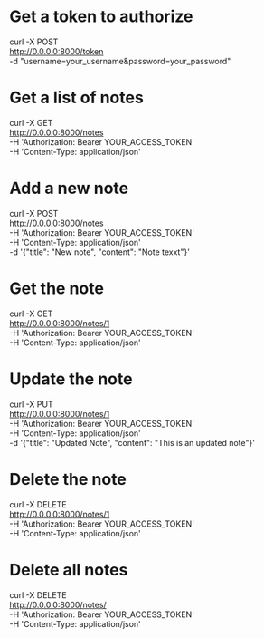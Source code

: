 # Get a token to authorize
curl -X POST \
  http://0.0.0.0:8000/token \
  -d "username=your_username&password=your_password"

# Get a list of notes
curl -X GET \
  http://0.0.0.0:8000/notes \
  -H 'Authorization: Bearer YOUR_ACCESS_TOKEN' \
  -H 'Content-Type: application/json'

# Add a new note
curl -X POST \
  http://0.0.0.0:8000/notes \
  -H 'Authorization: Bearer YOUR_ACCESS_TOKEN' \
  -H 'Content-Type: application/json' \
  -d '{"title": "New note", "content": "Note texxt"}'

# Get the note
curl -X GET \
  http://0.0.0.0:8000/notes/1 \
  -H 'Authorization: Bearer YOUR_ACCESS_TOKEN' \
  -H 'Content-Type: application/json'

# Update the note
curl -X PUT \
  http://0.0.0.0:8000/notes/1 \
  -H 'Authorization: Bearer YOUR_ACCESS_TOKEN' \
  -H 'Content-Type: application/json' \
  -d '{"title": "Updated Note", "content": "This is an updated note"}'

# Delete the note
curl -X DELETE \
  http://0.0.0.0:8000/notes/1 \
  -H 'Authorization: Bearer YOUR_ACCESS_TOKEN' \
  -H 'Content-Type: application/json'

# Delete all notes
curl -X DELETE \
  http://0.0.0.0:8000/notes/ \
  -H 'Authorization: Bearer YOUR_ACCESS_TOKEN' \
  -H 'Content-Type: application/json'